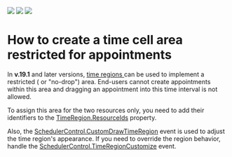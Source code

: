 <!-- default badges list -->
![](https://img.shields.io/endpoint?url=https://codecentral.devexpress.com/api/v1/VersionRange/128634124/19.1.2%2B)
[![](https://img.shields.io/badge/Open_in_DevExpress_Support_Center-FF7200?style=flat-square&logo=DevExpress&logoColor=white)](https://supportcenter.devexpress.com/ticket/details/E58)
[![](https://img.shields.io/badge/📖_How_to_use_DevExpress_Examples-e9f6fc?style=flat-square)](https://docs.devexpress.com/GeneralInformation/403183)
<!-- default badges end -->
# How to create a time cell area restricted for appointments


<p></p><p>In <b>v.19.1</b> and later versions, <a href="https://docs.devexpress.com/WindowsForms/DevExpress.XtraScheduler.TimeRegion"><u>time regions </u></a><u> </u> can be used to implement a restricted ( or "no-drop") area. End-users cannot create appointments within this area and dragging an appointment into this time interval is not allowed.

</p><p>To assign this area for the two resources only, you need to add their identifiers to the <a href="https://docs.devexpress.com/WindowsForms/DevExpress.XtraScheduler.TimeRegion.ResourceIds">TimeRegion.ResourceIds</a> property. </p>
<p>Also, the <a href="https://docs.devexpress.com/WindowsForms/DevExpress.XtraScheduler.SchedulerControl.CustomDrawTimeRegion">SchedulerControl.CustomDrawTimeRegion</a> event is used to adjust the time region's appearance. If you need to override the region behavior, handle the <a href="https://docs.devexpress.com/WindowsForms/DevExpress.XtraScheduler.SchedulerControl.TimeRegionCustomize">SchedulerControl.TimeRegionCustomize</a> event.</p>

<br/>

